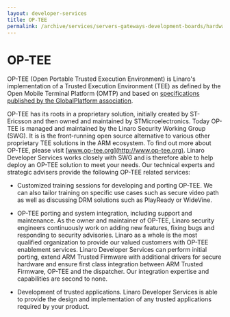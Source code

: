 ```yaml
---
layout: developer-services
title: OP-TEE
permalink: /archive/services/servers-gateways-development-boards/hardware-enablement/op-tee/
---
```

# OP-TEE
OP-TEE (Open Portable Trusted Execution Environment) is Linaro's implementation of a Trusted Execution Environment (TEE) as defined by the Open Mobile Terminal Platform (OMTP) and based on [specifications published by the GlobalPlatform association](https://www.globalplatform.org/mediaguidetee.asp).

OP-TEE has its roots in a proprietary solution, initially created by ST-Ericsson and then owned and maintained by STMicroelectronics. Today OP-TEE is managed and maintained by the Linaro Security Working Group (SWG).  It is is the front-running open source alternative to various other proprietary TEE solutions in the ARM ecosystem.  To find out more about OP-TEE, please visit [www.op-tee.org](http://www.op-tee.org).
Linaro Developer Services works closely with SWG and is therefore able to help deploy an OP-TEE solution to meet your needs. Our technical experts and strategic advisers provide the following OP-TEE related services:

-
    Customized training sessions for developing and porting OP-TEE.  We can also tailor training on specific use cases such as secure video path as well as discussing DRM solutions such as PlayReady or WideVine.
-
    OP-TEE porting and system integration, including support and maintenance. As the owner and maintainer of OP-TEE, Linaro security engineers continuously work on adding new features, fixing bugs and        responding to security advisories.  Linaro as a whole is the most qualified organization to provide our valued customers with OP-TEE enablement services.  Linaro Developer Services can perform initial porting, extend ARM Trusted Firmware with additional drivers for secure hardware and ensure first class integration between ARM Trusted Firmware, OP-TEE and the dispatcher. Our integration expertise and capabilities are second to none.
    
-
    Development of trusted applications. Linaro Developer Services is able to provide the design and implementation of any trusted applications required by your product.
